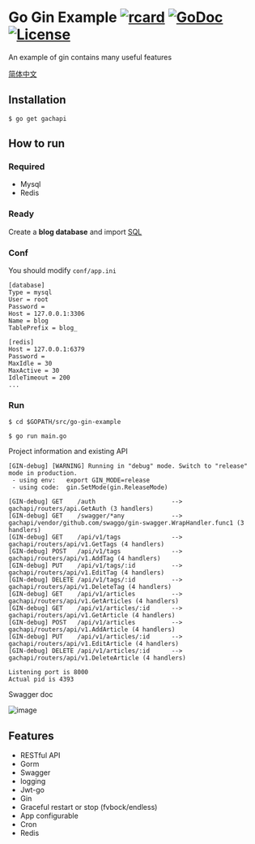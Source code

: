 # Go Gin Example [![rcard](https://goreportcard.com/badge/gachapi)](https://goreportcard.com/report/gachapi) [![GoDoc](http://img.shields.io/badge/go-documentation-blue.svg?style=flat-square)](https://godoc.org/gachapi) [![License](http://img.shields.io/badge/license-mit-blue.svg?style=flat-square)](https://raw.githubusercontent.com/EDDYCJY/go-gin-example/master/LICENSE)

An example of gin contains many useful features

[简体中文](https://gachapi/blob/master/README_ZH.md)

## Installation
```
$ go get gachapi
```

## How to run

### Required

- Mysql
- Redis

### Ready

Create a **blog database** and import [SQL](https://gachapi/blob/master/docs/sql/blog.sql)

### Conf

You should modify `conf/app.ini`

```
[database]
Type = mysql
User = root
Password =
Host = 127.0.0.1:3306
Name = blog
TablePrefix = blog_

[redis]
Host = 127.0.0.1:6379
Password =
MaxIdle = 30
MaxActive = 30
IdleTimeout = 200
...
```

### Run
```
$ cd $GOPATH/src/go-gin-example

$ go run main.go 
```

Project information and existing API

```
[GIN-debug] [WARNING] Running in "debug" mode. Switch to "release" mode in production.
 - using env:	export GIN_MODE=release
 - using code:	gin.SetMode(gin.ReleaseMode)

[GIN-debug] GET    /auth                     --> gachapi/routers/api.GetAuth (3 handlers)
[GIN-debug] GET    /swagger/*any             --> gachapi/vendor/github.com/swaggo/gin-swagger.WrapHandler.func1 (3 handlers)
[GIN-debug] GET    /api/v1/tags              --> gachapi/routers/api/v1.GetTags (4 handlers)
[GIN-debug] POST   /api/v1/tags              --> gachapi/routers/api/v1.AddTag (4 handlers)
[GIN-debug] PUT    /api/v1/tags/:id          --> gachapi/routers/api/v1.EditTag (4 handlers)
[GIN-debug] DELETE /api/v1/tags/:id          --> gachapi/routers/api/v1.DeleteTag (4 handlers)
[GIN-debug] GET    /api/v1/articles          --> gachapi/routers/api/v1.GetArticles (4 handlers)
[GIN-debug] GET    /api/v1/articles/:id      --> gachapi/routers/api/v1.GetArticle (4 handlers)
[GIN-debug] POST   /api/v1/articles          --> gachapi/routers/api/v1.AddArticle (4 handlers)
[GIN-debug] PUT    /api/v1/articles/:id      --> gachapi/routers/api/v1.EditArticle (4 handlers)
[GIN-debug] DELETE /api/v1/articles/:id      --> gachapi/routers/api/v1.DeleteArticle (4 handlers)

Listening port is 8000
Actual pid is 4393
```
Swagger doc

![image](https://i.imgur.com/bVRLTP4.jpg)

## Features

- RESTful API
- Gorm
- Swagger
- logging
- Jwt-go
- Gin
- Graceful restart or stop (fvbock/endless)
- App configurable
- Cron
- Redis